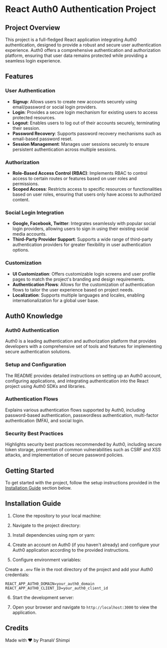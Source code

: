 # React Auth0 Authentication Project

## Project Overview

This project is a full-fledged React application integrating Auth0 authentication, designed to provide a robust and secure user authentication experience. Auth0 offers a comprehensive authentication and authorization platform, ensuring that user data remains protected while providing a seamless login experience.

## Features

### User Authentication

- **Signup**: Allows users to create new accounts securely using email/password or social login providers.
- **Login**: Provides a secure login mechanism for existing users to access protected resources.
- **Logout**: Enables users to log out of their accounts securely, terminating their session.
- **Password Recovery**: Supports password recovery mechanisms such as email-based password reset.
- **Session Management**: Manages user sessions securely to ensure persistent authentication across multiple sessions.

### Authorization

- **Role-Based Access Control (RBAC)**: Implements RBAC to control access to certain routes or features based on user roles and permissions.
- **Scoped Access**: Restricts access to specific resources or functionalities based on user roles, ensuring that users only have access to authorized content.

### Social Login Integration

- **Google, Facebook, Twitter**: Integrates seamlessly with popular social login providers, allowing users to sign in using their existing social media accounts.
- **Third-Party Provider Support**: Supports a wide range of third-party authentication providers for greater flexibility in user authentication options.

### Customization

- **UI Customization**: Offers customizable login screens and user profile pages to match the project's branding and design requirements.
- **Authentication Flows**: Allows for the customization of authentication flows to tailor the user experience based on project needs.
- **Localization**: Supports multiple languages and locales, enabling internationalization for a global user base.

## Auth0 Knowledge

### Auth0 Authentication

Auth0 is a leading authentication and authorization platform that provides developers with a comprehensive set of tools and features for implementing secure authentication solutions.

### Setup and Configuration

The README provides detailed instructions on setting up an Auth0 account, configuring applications, and integrating authentication into the React project using Auth0 SDKs and libraries.

### Authentication Flows

Explains various authentication flows supported by Auth0, including password-based authentication, passwordless authentication, multi-factor authentication (MFA), and social login.

### Security Best Practices

Highlights security best practices recommended by Auth0, including secure token storage, prevention of common vulnerabilities such as CSRF and XSS attacks, and implementation of secure password policies.

## Getting Started

To get started with the project, follow the setup instructions provided in the [Installation Guide](#installation-guide) section below.

## Installation Guide

1. Clone the repository to your local machine:

2. Navigate to the project directory:


3. Install dependencies using npm or yarn:


4. Create an account on Auth0 (if you haven't already) and configure your Auth0 application according to the provided instructions.

5. Configure environment variables:

Create a `.env` file in the root directory of the project and add your Auth0 credentials:

```
REACT_APP_AUTH0_DOMAIN=your_auth0_domain
REACT_APP_AUTH0_CLIENT_ID=your_auth0_client_id
```

6. Start the development server:


7. Open your browser and navigate to `http://localhost:3000` to view the application.

## Credits

Made with ❤️ by PranaV Shimpi

